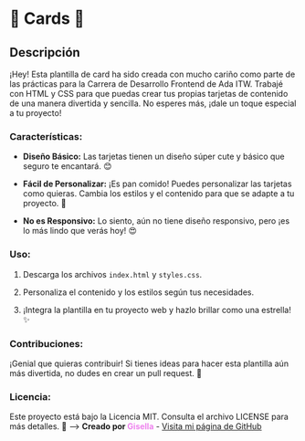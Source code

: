 # 🌟 Cards 🌟

## Descripción

¡Hey! Esta plantilla de card ha sido creada con mucho cariño como parte de las prácticas para la Carrera de Desarrollo Frontend de Ada ITW. Trabajé con HTML y CSS para que puedas crear tus propias tarjetas de contenido de una manera divertida y sencilla. No esperes más, ¡dale un toque especial a tu proyecto!

### Características:

- **Diseño Básico:** Las tarjetas tienen un diseño súper cute y básico que seguro te encantará. 😊
  
- **Fácil de Personalizar:** ¡Es pan comido! Puedes personalizar las tarjetas como quieras. Cambia los estilos y el contenido para que se adapte a tu proyecto. 🎨
  
- **No es Responsivo:** Lo siento, aún no tiene diseño responsivo, pero ¡es lo más lindo que verás hoy! 😍

### Uso:

1. Descarga los archivos `index.html` y `styles.css`.
   
2. Personaliza el contenido y los estilos según tus necesidades.
   
3. ¡Integra la plantilla en tu proyecto web y hazlo brillar como una estrella! ✨

### Contribuciones:

¡Genial que quieras contribuir! Si tienes ideas para hacer esta plantilla aún más divertida, no dudes en crear un pull request. 💪

### Licencia:

Este proyecto está bajo la Licencia MIT. Consulta el archivo LICENSE para más detalles. 📝
-->
**Creado por <span style="color:violet">Gisella</span>** - [Visita mi página de GitHub](https://github.com/GiseOt)